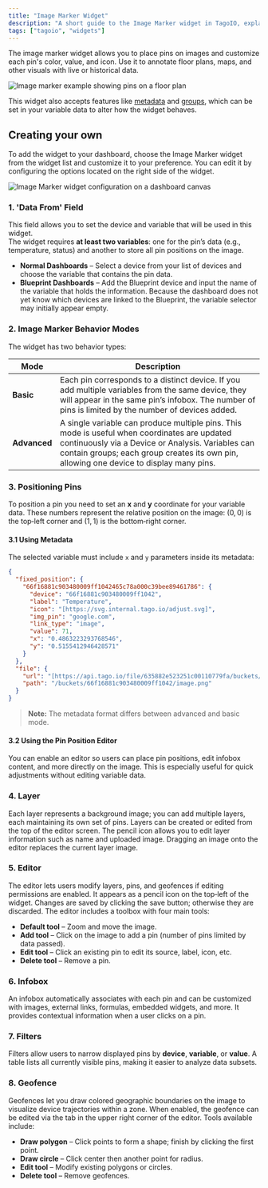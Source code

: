 ```yaml
---
title: "Image Marker Widget"
description: "A short guide to the Image Marker widget in TagoIO, explaining its purpose, configurable features, and how to add and customize it on a dashboard."
tags: ["tagoio", "widgets"]
---
```

The image marker widget allows you to place pins on images and customize each pin's color, value, and icon. Use it to annotate floor plans, maps, and other visuals with live or historical data.

![Image marker example showing pins on a floor plan](/docs_imagem/tagoio/image-marker-widget-2.png)

This widget also accepts features like [metadata](/docs/tagoio/payload-parser/metadata) and [groups](/docs/tagoio/devices/grouping-variables), which can be set in your variable data to alter how the widget behaves.

## Creating your own

To add the widget to your dashboard, choose the Image Marker widget from the widget list and customize it to your preference. You can edit it by configuring the options located on the right side of the widget.

![Image Marker widget configuration on a dashboard canvas](/docs_imagem/tagoio/image-marker-widget-2.png)

### 1. 'Data From' Field

This field allows you to set the device and variable that will be used in this widget.  
The widget requires **at least two variables**: one for the pin’s data (e.g., temperature, status) and another to store all pin positions on the image.

- **Normal Dashboards** – Select a device from your list of devices and choose the variable that contains the pin data.
- **Blueprint Dashboards** – Add the Blueprint device and input the name of the variable that holds the information. Because the dashboard does not yet know which devices are linked to the Blueprint, the variable selector may initially appear empty.

### 2. Image Marker Behavior Modes

The widget has two behavior types:

| Mode | Description |
|------|-------------|
| **Basic** | Each pin corresponds to a distinct device. If you add multiple variables from the same device, they will appear in the same pin’s infobox. The number of pins is limited by the number of devices added. |
| **Advanced** | A single variable can produce multiple pins. This mode is useful when coordinates are updated continuously via a Device or Analysis. Variables can contain groups; each group creates its own pin, allowing one device to display many pins. |

### 3. Positioning Pins

To position a pin you need to set an **x** and **y** coordinate for your variable data. These numbers represent the relative position on the image: (0, 0) is the top‑left corner and (1, 1) is the bottom‑right corner.

#### 3.1 Using Metadata

The selected variable must include `x` and `y` parameters inside its metadata:

```json
{
  "fixed_position": {
    "66f16881c903480009ff1042465c78a000c39bee89461786": {
      "device": "66f16881c903480009ff1042",
      "label": "Temperature",
      "icon": "[https://svg.internal.tago.io/adjust.svg]",
      "img_pin": "google.com",
      "link_type": "image",
      "value": 71,
      "x": "0.4863223293768546",
      "y": "0.5155412946428571"
    }
  },
  "file": {
    "url": "[https://api.tago.io/file/635882e523251c00110779fa/buckets/66f16881c903480009ff1042/image.png]",
    "path": "/buckets/66f16881c903480009ff1042/image.png"
  }
}
```

> **Note:** The metadata format differs between advanced and basic mode.

#### 3.2 Using the Pin Position Editor

You can enable an editor so users can place pin positions, edit infobox content, and more directly on the image. This is especially useful for quick adjustments without editing variable data.

### 4. Layer

Each layer represents a background image; you can add multiple layers, each maintaining its own set of pins. Layers can be created or edited from the top of the editor screen. The pencil icon allows you to edit layer information such as name and uploaded image. Dragging an image onto the editor replaces the current layer image.

### 5. Editor

The editor lets users modify layers, pins, and geofences if editing permissions are enabled. It appears as a pencil icon on the top‑left of the widget. Changes are saved by clicking the save button; otherwise they are discarded. The editor includes a toolbox with four main tools:

- **Default tool** – Zoom and move the image.
- **Add tool** – Click on the image to add a pin (number of pins limited by data passed).
- **Edit tool** – Click an existing pin to edit its source, label, icon, etc.
- **Delete tool** – Remove a pin.

### 6. Infobox

An infobox automatically associates with each pin and can be customized with images, external links, formulas, embedded widgets, and more. It provides contextual information when a user clicks on a pin.

### 7. Filters

Filters allow users to narrow displayed pins by **device**, **variable**, or **value**. A table lists all currently visible pins, making it easier to analyze data subsets.

### 8. Geofence

Geofences let you draw colored geographic boundaries on the image to visualize device trajectories within a zone. When enabled, the geofence can be edited via the tab in the upper right corner of the editor. Tools available include:

- **Draw polygon** – Click points to form a shape; finish by clicking the first point.
- **Draw circle** – Click center then another point for radius.
- **Edit tool** – Modify existing polygons or circles.
- **Delete tool** – Remove geofences.